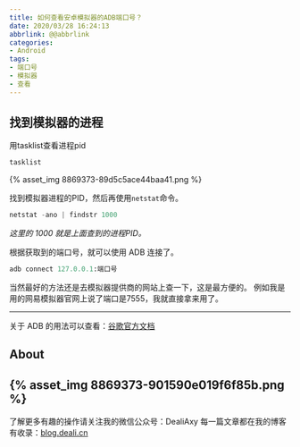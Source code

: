 ```yaml
---
title: 如何查看安卓模拟器的ADB端口号？
date: 2020/03/28 16:24:13
abbrlink: @@abbrlink
categories:
- Android
tags:
- 端口号
- 模拟器
- 查看
---
```

## 找到模拟器的进程
用tasklist查看进程pid

```py
tasklist
```
{% asset_img 8869373-89d5c5ace44baa41.png %}

找到模拟器进程的PID，然后再使用`netstat`命令。

```py
netstat -ano | findstr 1000
```
*这里的 1000 就是上面查到的进程PID。*

根据获取到的端口号，就可以使用 ADB 连接了。

```py
adb connect 127.0.0.1:端口号
```

当然最好的方法还是去模拟器提供商的网站上查一下，这是最方便的。
例如我是用的网易模拟器官网上说了端口是7555，我就直接拿来用了。

----------
关于 ADB 的用法可以查看：[谷歌官方文档](https://developer.android.com/studio/command-line/adb.html#howadbworks)



## About
{% asset_img 8869373-901590e019f6f85b.png %}
---------------
了解更多有趣的操作请关注我的微信公众号：DealiAxy
每一篇文章都在我的博客有收录：[blog.deali.cn](http://blog.deali.cn)

